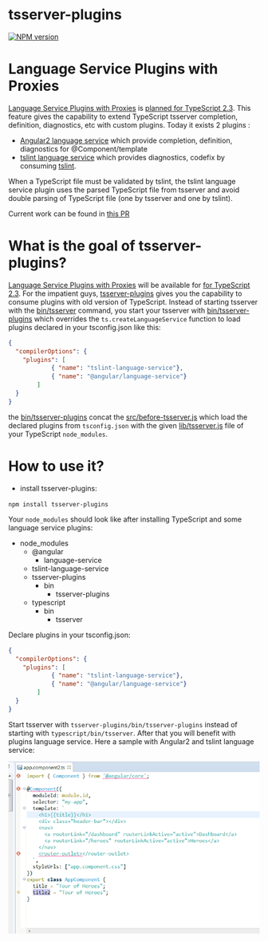 # tsserver-plugins

[![NPM version](https://img.shields.io/npm/v/tsserver-plugins.svg)](https://www.npmjs.org/package/tsserver-plugins)  

# Language Service Plugins with Proxies

[Language Service Plugins with Proxies](https://github.com/Microsoft/TypeScript/issues/11976) is [planned for TypeScript 2.3](https://github.com/Microsoft/TypeScript/wiki/Roadmap#23-may-2017). This feature gives the capability to extend TypeScript tsserver completion, definition, diagnostics, etc with custom plugins. Today it exists 2 plugins :

 * [Angular2 language service](https://github.com/angular/angular/issues/7482) which provide completion, definition, diagnostics for @Component/template
 * [tslint language service](https://github.com/angelozerr/tslint-language-service) which provides diagnostics, codefix by consuming [tslint](https://github.com/palantir/tslint).
 
When a TypeScript file must be validated by tslint, the tslint language service plugin uses the parsed TypeScript file from tsserver and avoid double parsing of TypeScript file (one by tsserver and one by tslint).

Current work can be found in [this PR](https://github.com/Microsoft/TypeScript/pull/12231)

# What is the goal of tsserver-plugins?

[Language Service Plugins with Proxies](https://github.com/Microsoft/TypeScript/issues/11976)  will be available for [for TypeScript 2.3](https://github.com/Microsoft/TypeScript/wiki/Roadmap#23-may-2017). For the impatient guys, 
[tsserver-plugins](https://github.com/angelozerr/tsserver-plugins) gives you the capability to consume plugins with old version of TypeScript. Instead of starting tsserver with the [bin/tsserver](https://github.com/Microsoft/TypeScript/blob/master/bin/tsserver) command, you start your tsserver with [bin/tsserver-plugins](https://github.com/angelozerr/tsserver-plugins/blob/bin/tsserver-plugins) which overrides the `ts.createLanguageService` function to load plugins declared in your tsconfig.json like this:

```json
{
  "compilerOptions": {
    "plugins": [
			{ "name": "tslint-language-service"}, 
			{ "name": "@angular/language-service"}
		]
  }
}
```
the [bin/tsserver-plugins](https://github.com/angelozerr/tsserver-plugins/bin/tsserver-plugins) concat the [src/before-tsserver.js](https://github.com/angelozerr/tsserver-plugins/blob/src/before-tsserver.js) which load the declared plugins from `tsconfig.json` with the given [lib/tsserver.js](https://github.com/Microsoft/TypeScript/blob/master/lib/tsserver.js) file of your TypeScript `node_modules`.

# How to use it?

 * install tsserver-plugins:
 
`
npm install tsserver-plugins
`

Your `node_modules` should look like after installing TypeScript and some language service plugins:

 * node_modules
   * @angular
     * language-service
   * tslint-language-service
   * tsserver-plugins
     * bin
       * tsserver-plugins
   * typescript   
     * bin
       * tsserver
       
Declare plugins in your tsconfig.json:

```json
{
  "compilerOptions": {
    "plugins": [
			{ "name": "tslint-language-service"}, 
			{ "name": "@angular/language-service"}
		]
  }
}
```

Start tsserver with `tsserver-plugins/bin/tsserver-plugins` instead of starting with `typescript/bin/tsserver`. After that you will benefit with plugins language service. Here a sample with Angular2 and tslint language service:

![Language service demo](images/Angular2Demo.gif)
